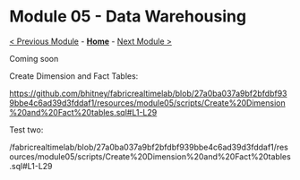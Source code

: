 # Module 05 - Data Warehousing

[< Previous Module](../modules/module04.md) - **[Home](../README.md)** - [Next Module >](./module06.md)

Coming soon



Create Dimension and Fact Tables:

https://github.com/bhitney/fabricrealtimelab/blob/27a0ba037a9bf2bfdbf939bbe4c6ad39d3fddaf1/resources/module05/scripts/Create%20Dimension%20and%20Fact%20tables.sql#L1-L29

Test two:

/fabricrealtimelab/blob/27a0ba037a9bf2bfdbf939bbe4c6ad39d3fddaf1/resources/module05/scripts/Create%20Dimension%20and%20Fact%20tables.sql#L1-L29